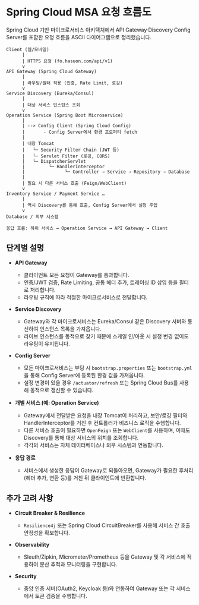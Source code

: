 # Spring Cloud MSA 요청 흐름도

Spring Cloud 기반 마이크로서비스 아키텍처에서 API Gateway·Discovery·Config Server를 포함한 요청 흐름을 ASCII 다이어그램으로 정리했습니다.

```text
Client (웹/모바일)
      |
      | HTTPS 요청 (fo.hasuon.com/api/v1)
      v
API Gateway (Spring Cloud Gateway)
      |
      | 라우팅/필터 적용 (인증, Rate Limit, 로깅)
      v
Service Discovery (Eureka/Consul)
      |
      | 대상 서비스 인스턴스 조회
      v
Operation Service (Spring Boot Microservice)
      |
      | --> Config Client (Spring Cloud Config)
      |       - Config Server에서 환경 프로퍼티 fetch
      |
      | 내장 Tomcat
      |   └─ Security Filter Chain (JWT 등)
      |   └─ Servlet Filter (로깅, CORS)
      |   └─ DispatcherServlet
      |         └─ HandlerInterceptor
      |               └─ Controller → Service → Repository → Database
      |
      | 필요 시 다른 서비스 호출 (Feign/WebClient)
      v
Inventory Service / Payment Service …
      |
      | 역시 Discovery를 통해 호출, Config Server에서 설정 주입
      v
Database / 외부 시스템

응답 흐름: 하위 서비스 → Operation Service → API Gateway → Client
```

## 단계별 설명

- **API Gateway**
  - 클라이언트 모든 요청이 Gateway를 통과합니다.
  - 인증/JWT 검증, Rate Limiting, 공통 헤더 추가, 트레이싱 ID 삽입 등을 필터로 처리합니다.
  - 라우팅 규칙에 따라 적절한 마이크로서비스로 전달합니다.

- **Service Discovery**
  - Gateway와 각 마이크로서비스는 Eureka/Consul 같은 Discovery 서버와 통신하여 인스턴스 목록을 가져옵니다.
  - 라이브 인스턴스를 동적으로 찾기 때문에 스케일 인/아웃 시 설정 변경 없이도 라우팅이 유지됩니다.

- **Config Server**
  - 모든 마이크로서비스는 부팅 시 `bootstrap.properties` 또는 `bootstrap.yml`을 통해 Config Server에 등록된 환경 값을 가져옵니다.
  - 설정 변경이 있을 경우 `/actuator/refresh` 또는 Spring Cloud Bus를 사용해 동적으로 갱신할 수 있습니다.

- **개별 서비스 (예: Operation Service)**
  - Gateway에서 전달받은 요청을 내장 Tomcat이 처리하고, 보안/로깅 필터와 HandlerInterceptor를 거친 후 컨트롤러가 비즈니스 로직을 수행합니다.
  - 다른 서비스 호출이 필요하면 `OpenFeign` 또는 `WebClient`를 사용하며, 이때도 Discovery를 통해 대상 서비스의 위치를 조회합니다.
  - 각각의 서비스는 자체 데이터베이스나 외부 시스템과 연동합니다.

- **응답 경로**
  - 서비스에서 생성한 응답이 Gateway로 되돌아오면, Gateway가 필요한 후처리(헤더 추가, 변환 등)를 거친 뒤 클라이언트에 반환합니다.

## 추가 고려 사항

- **Circuit Breaker & Resilience**
  - `Resilience4j` 또는 Spring Cloud CircuitBreaker를 사용해 서비스 간 호출 안정성을 확보합니다.

- **Observability**
  - Sleuth/Zipkin, Micrometer/Prometheus 등을 Gateway 및 각 서비스에 적용하여 분산 추적과 모니터링을 구현합니다.

- **Security**
  - 중앙 인증 서버(OAuth2, Keycloak 등)와 연동하여 Gateway 또는 각 서비스에서 토큰 검증을 수행합니다.

